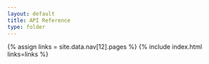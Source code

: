 ```yaml
---
layout: default
title: API Reference
type: folder
---
```


{% assign links = site.data.nav[12].pages %}
{% include index.html links=links %}